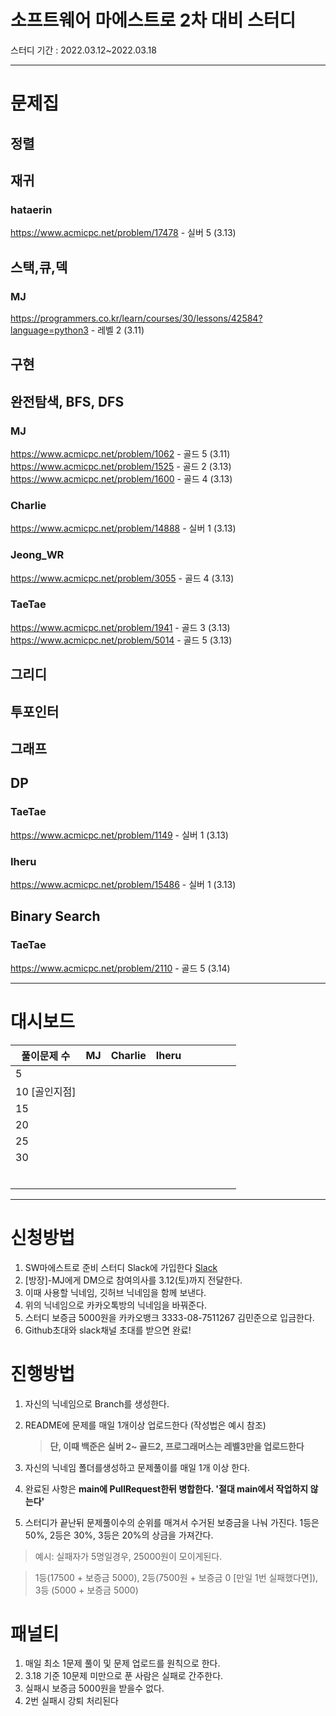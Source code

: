 # 소프트웨어 마에스트로 2차 대비 스터디

스터디 기간 : 2022.03.12~2022.03.18

---

# 문제집

## 정렬

## 재귀

### hataerin

https://www.acmicpc.net/problem/17478 - 실버 5 (3.13)

## 스택,큐,덱

### MJ

https://programmers.co.kr/learn/courses/30/lessons/42584?language=python3 - 레벨 2 (3.11)

## 구현

## 완전탐색, BFS, DFS

### MJ

https://www.acmicpc.net/problem/1062 - 골드 5 (3.11)
https://www.acmicpc.net/problem/1525 - 골드 2 (3.13)
https://www.acmicpc.net/problem/1600 - 골드 4 (3.13)

### Charlie

https://www.acmicpc.net/problem/14888 - 실버 1 (3.13)

### Jeong_WR
https://www.acmicpc.net/problem/3055 - 골드 4 (3.13)

### TaeTae

https://www.acmicpc.net/problem/1941 - 골드 3 (3.13)
https://www.acmicpc.net/problem/5014 - 골드 5 (3.13)

## 그리디

## 투포인터

## 그래프

## DP

### TaeTae

https://www.acmicpc.net/problem/1149 - 실버 1 (3.13)

### Iheru

https://www.acmicpc.net/problem/15486 - 실버 1 (3.13)

## Binary Search

### TaeTae

https://www.acmicpc.net/problem/2110 - 골드 5 (3.14)

---

# 대시보드

| 풀이문제 수   | MJ  | Charlie | Iheru |     |     |     |     |     |
| ------------- | --- | ------- | --- | --- | --- | --- | --- | --- |
| 5             |     |         |     |     |     |     |     |     |
| 10 [골인지점] |     |         |     |     |     |     |     |     |
| 15            |     |         |     |     |     |     |     |     |
| 20            |     |         |     |     |     |     |     |     |
| 25            |     |         |     |     |     |     |     |     |
| 30            |     |         |     |     |     |     |     |     |
|               |     |         |     |     |     |     |     |     |
|               |     |         |     |     |     |     |     |     |
|               |     |         |     |     |     |     |     |     |
|               |     |         |     |     |     |     |     |     |
|               |     |         |     |     |     |     |     |     |
|               |     |         |     |     |     |     |     |     |

---

# 신청방법

1.  SW마에스트로 준비 스터디 Slack에 가입한다
    [Slack](https://join.slack.com/t/sw13hq/shared_invite/zt-141w0rypi-cn2PklTCUDGXLRHdOFKJZA)
2.  [방장]-MJ에게 DM으로 참여의사를 3.12(토)까지 전달한다.
3.  이때 사용할 닉네임, 깃허브 닉네임을 함께 보낸다.
4.  위의 닉네임으로 카카오톡방의 닉네임을 바꿔준다.
5.  스터디 보증금 5000원을 카카오뱅크 3333-08-7511267 김민준으로 입금한다.
6.  Github초대와 slack채널 초대를 받으면 완료!

# 진행방법

1.  자신의 닉네임으로 Branch를 생성한다.
2.  README에 문제를 매일 1개이상 업로드한다 (작성법은 예시 참조)
    
    > **단, 이때 백준은 실버 2~ 골드2, 프로그래머스는 레벨3만을 업로드한다**
3.  자신의 닉네임 폴더를생성하고 문제풀이를 매일 1개 이상 한다.
4.  완료된 사항은 **main에 PullRequest한뒤 병합한다. '절대 main에서 작업하지 않는다'**
5.  스터디가 끝난뒤 문제풀이수의 순위를 매겨서 수거된 보증금을 나눠 가진다. 1등은 50%, 2등은 30%, 3등은 20%의 상금을 가져간다.

> 예시: 실패자가 5명일경우, 25000원이 모이게된다.

> 1등(17500 + 보증금 5000), 2등(7500원 + 보증금 0 [만일 1번 실패했다면]), 3등 (5000 + 보증금 5000)

# 패널티

1.  매일 최소 1문제 풀이 및 문제 업로드를 원칙으로 한다.
2.  3.18 기준 10문제 미만으로 푼 사람은 실패로 간주한다.
3.  실패시 보증금 5000원을 받을수 없다.
4.  2번 실패시 강퇴 처리된다
